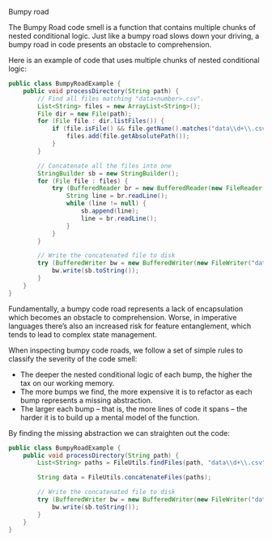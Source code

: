 Bumpy road

The Bumpy Road code smell is a function that contains multiple chunks of nested conditional logic. Just like a bumpy road slows down your driving, a bumpy road in code presents an obstacle to comprehension.

Here is an example of code that uses multiple chunks of nested conditional logic:
```java
public class BumpyRoadExample {
	public void processDirectory(String path) {
		// Find all files matching "data<number>.csv".
		List<String> files = new ArrayList<String>();
		File dir = new File(path);
		for (File file : dir.listFiles()) {
			if (file.isFile() && file.getName().matches("data\\d+\\.csv")) {
				files.add(file.getAbsolutePath());
			}
		}

		// Concatenate all the files into one
		StringBuilder sb = new StringBuilder();
		for (File file : files) {
			try (BufferedReader br = new BufferedReader(new FileReader(file))) {
				String line = br.readLine();
				while (line != null) {
					sb.append(line);
					line = br.readLine();
				}
			}
		}

		// Write the concatenated file to disk
		try (BufferedWriter bw = new BufferedWriter(new FileWriter("data.csv"))) {
			bw.write(sb.toString());
		}
	}
}
```

Fundamentally, a bumpy code road represents a lack of encapsulation which becomes an obstacle to comprehension. Worse, in imperative languages there’s also an increased risk for feature entanglement, which tends to lead to complex state management.

When inspecting bumpy code roads, we follow a set of simple rules to classify the severity of the code smell:

- The deeper the nested conditional logic of each bump, the higher the tax on our working memory.
- The more bumps we find, the more expensive it is to refactor as each bump represents a missing abstraction.
- The larger each bump – that is, the more lines of code it spans – the harder it is to build up a mental model of the function.


By finding the missing abstraction we can straighten out the code:

```java
public class BumpyRoadExample {
	public void processDirectory(String path) {
		List<String> paths = FileUtils.findFiles(path, "data\\d+\\.csv");

		String data = FileUtils.concatenateFiles(paths);

		// Write the concatenated file to disk
		try (BufferedWriter bw = new BufferedWriter(new FileWriter("data.csv"))) {
			bw.write(sb.toString());
		}
	}
}
```
